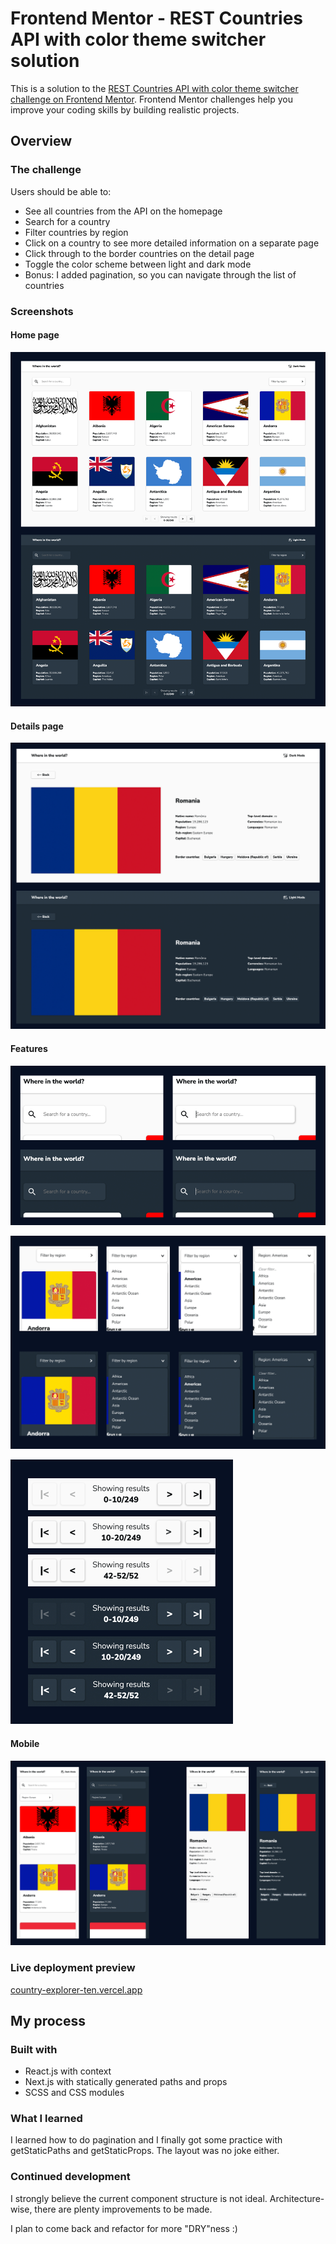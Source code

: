 # Frontend Mentor - REST Countries API with color theme switcher solution

This is a solution to the [REST Countries API with color theme switcher challenge on Frontend Mentor](https://www.frontendmentor.io/challenges/rest-countries-api-with-color-theme-switcher-5cacc469fec04111f7b848ca). Frontend Mentor challenges help you improve your coding skills by building realistic projects.

## Overview

### The challenge

Users should be able to:

- See all countries from the API on the homepage
- Search for a country
- Filter countries by region
- Click on a country to see more detailed information on a separate page
- Click through to the border countries on the detail page
- Toggle the color scheme between light and dark mode
- Bonus: I added pagination, so you can navigate through the list of countries
### Screenshots

#### Home page

![](./screenshots/Home.png)

#### Details page

![](./screenshots/Details.png)

#### Features

![](./screenshots/Filter-Search.png)

![](./screenshots/Filter-Region.png)

![](./screenshots/Pagination.png)

#### Mobile

![](./screenshots/Mobile.png)

### Live deployment preview

[country-explorer-ten.vercel.app](https://country-explorer-ten.vercel.app/)
## My process

### Built with

- React.js with context
- Next.js with statically generated paths and props
- SCSS and CSS modules

### What I learned

I learned how to do pagination and I finally got some practice with getStaticPaths and getStaticProps.
The layout was no joke either.
### Continued development

I strongly believe the current component structure is not ideal. Architecture-wise, there are plenty improvements to be made.

I plan to come back and refactor for more "DRY"ness :)
